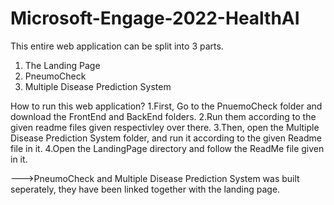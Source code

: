 # Microsoft-Engage-2022-HealthAI

This entire web application can be split into 3 parts.
 1. The Landing Page
 2. PneumoCheck
 3. Multiple Disease Prediction System

How to run this web application?
1.First, Go to the PnuemoCheck folder and download the FrontEnd and BackEnd folders.
2.Run them according to the given readme files given respectivley over there.
3.Then, open the  Multiple Disease Prediction System folder, and run it according to the given Readme file in it.
4.Open the LandingPage directory and follow the ReadMe file given in it.

--->PneumoCheck and Multiple Disease Prediction System was built seperately, they have been linked together with the landing page.


